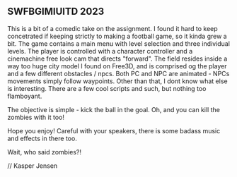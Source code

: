 SWFBGIMIUITD 2023
---

This is a bit of a comedic take on the assignment. I found it hard to keep concetrated if keeping strictly to making a football game,
so it kinda grew a bit.
The game contains a main menu with level selection and three individual levels.
The player is controlled with a character controller and a cinemachine free look cam that directs "forward".
The field resides inside a way too huge city model I found on Free3D, and is comprised og the player and a few different obstacles / npcs.
Both PC and NPC are animated - NPCs movements simply follow waypoints.
Other than that, I dont know what else is interesting. There are a few cool scripts and such, but nothing too flamboyant.

The objective is simple - kick the ball in the goal. Oh, and you can kill the zombies with it too!

Hope you enjoy!
Careful with your speakers, there is some badass music and effects in there too.

Wait, who said zombies?!

// Kasper Jensen
